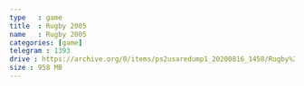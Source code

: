 ```yaml
---
type   : game
title  : Rugby 2005
name   : Rugby 2005
categories: [game]
telegram : 1393
drive : https://archive.org/0/items/ps2usaredump1_20200816_1458/Rugby%202005.7z
size : 958 MB
---
```



